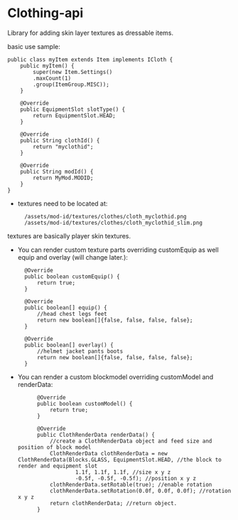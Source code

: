 # Clothing-api
Library for adding skin layer textures as dressable items.

basic use sample:

    public class myItem extends Item implements ICloth {
        public myItem() {
            super(new Item.Settings()
            .maxCount(1)
            .group(ItemGroup.MISC));
        }

        @Override
        public EquipmentSlot slotType() {
            return EquipmentSlot.HEAD;
        }
    
        @Override
        public String clothId() {
            return "myclothid";
        }
    
        @Override
        public String modId() {
            return MyMod.MODID;
        }
    }
 
* textures need to be located at:
        
        /assets/mod-id/textures/clothes/cloth_myclothid.png
        /assets/mod-id/textures/clothes/cloth_myclothid_slim.png
        
textures are basically player skin textures.


* You can render custom texture parts overriding customEquip as well equip and overlay (will change later.):
    
        @Override
        public boolean customEquip() {
            return true;
        }

        @Override
        public boolean[] equip() {
            //head chest legs feet
            return new boolean[]{false, false, false, false};
        }

        @Override
        public boolean[] overlay() {
            //helmet jacket pants boots
            return new boolean[]{false, false, false, false};
        }


* You can render a custom blockmodel overriding customModel and renderData:
        
            @Override
            public boolean customModel() {
                return true;
            }
        
            @Override
            public ClothRenderData renderData() {
                //create a ClothRenderData object and feed size and position of block model
                ClothRenderData clothRenderData = new ClothRenderData(Blocks.GLASS, EquipmentSlot.HEAD, //the block to render and equipment slot
                        1.1f, 1.1f, 1.1f, //size x y z
                        -0.5f, -0.5f, -0.5f); //position x y z
                clothRenderData.setRotable(true); //enable rotation
                clothRenderData.setRotation(0.0f, 0.0f, 0.0f); //rotation x y z
                return clothRenderData; //return object.
            }
